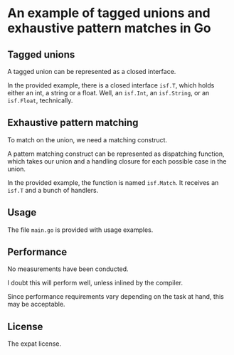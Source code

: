 # An example of tagged unions and exhaustive pattern matches in Go

## Tagged unions

A tagged union can be represented as a closed interface.

In the provided example, there is a closed interface `isf.T`, which holds either an int, a string or a float. Well, an `isf.Int`, an `isf.String`, or an `isf.Float`, technically.

## Exhaustive pattern matching

To match on the union, we need a matching construct.

A pattern matching construct can be represented as dispatching function, which takes our union and a handling closure for each possible case in the union.

In the provided example, the function is named `isf.Match`. It receives an `isf.T` and a bunch of handlers.

## Usage

The file `main.go` is provided with usage examples.

## Performance

No measurements have been conducted.

I doubt this will perform well, unless inlined by the compiler.

Since performance requirements vary depending on the task at hand, this may be acceptable.

## License

The expat license.
